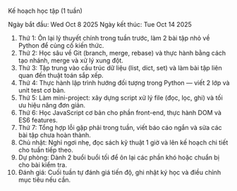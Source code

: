 Kế hoạch học tập (1 tuần)

Ngày bắt đầu: Wed Oct 8 2025
Ngày kết thúc: Tue Oct 14 2025

1. Thứ 1: Ôn lại lý thuyết chính trong tuần trước, làm 2 bài tập nhỏ về Python để củng cố kiến thức.
2. Thứ 2: Học sâu về Git (branch, merge, rebase) và thực hành bằng cách tạo nhánh, merge và xử lý xung đột.
3. Thứ 3: Tập trung vào cấu trúc dữ liệu (list, dict, set) và làm bài tập liên quan đến thuật toán sắp xếp.
4. Thứ 4: Thực hành lập trình hướng đối tượng trong Python — viết 2 lớp và unit test cơ bản.
5. Thứ 5: Làm mini-project: xây dựng script xử lý file (đọc, lọc, ghi) và tối ưu hiệu năng đơn giản.
6. Thứ 6: Học JavaScript cơ bản cho phần front-end, thực hành DOM và ES6 features.
7. Thứ 7: Tổng hợp lỗi gặp phải trong tuần, viết báo cáo ngắn và sửa các bài tập chưa hoàn thành.
8. Chủ nhật: Nghỉ ngơi nhẹ, đọc sách kỹ thuật 1 giờ và lên kế hoạch chi tiết cho tuần tiếp theo.
9. Dự phòng: Dành 2 buổi buổi tối để ôn lại các phần khó hoặc chuẩn bị cho bài kiểm tra.
10. Đánh giá: Cuối tuần tự đánh giá tiến độ, ghi nhật ký học và điều chỉnh mục tiêu nếu cần.
